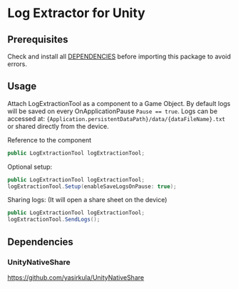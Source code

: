 # Log Extractor for Unity

## Prerequisites
Check and install all [DEPENDENCIES](#dependencies) before importing this package to avoid errors.

## Usage
Attach LogExtractionTool as a component to a Game Object.
By default logs will be saved on every OnApplicationPause `Pause == true`.
Logs can be accessed at: `{Application.persistentDataPath}/data/{dataFileName}.txt`
or shared directly from the device.

Reference to the component
```csharp
public LogExtractionTool logExtractionTool;
```

Optional setup:
```csharp
public LogExtractionTool logExtractionTool;
logExtractionTool.Setup(enableSaveLogsOnPause: true);
```

Sharing logs:
(It will open a share sheet on the device)
```csharp
public LogExtractionTool logExtractionTool;
logExtractionTool.SendLogs();
```

## Dependencies

### UnityNativeShare
https://github.com/yasirkula/UnityNativeShare
